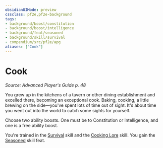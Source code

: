 ```yaml
---
obsidianUIMode: preview
cssclass: pf2e,pf2e-background
tags:
- background/boost/constitution
- background/boost/intelligence
- background/feat/seasoned
- background/skill/survival
- compendium/src/pf2e/apg
aliases: ["Cook"]
---
```

# Cook
*Source: Advanced Player's Guide p. 48*  

You grew up in the kitchens of a tavern or other dining establishment and excelled there, becoming an exceptional cook. Baking, cooking, a little brewing on the side—you've spent lots of time out of sight. It's about time you went out into the world to catch some sights for yourself.

Choose two ability boosts. One must be to Constitution or Intelligence, and one is a free ability boost.

You're trained in the [Survival](/compendium/skills.md#Survival) skill and the [Cooking Lore](/compendium/skills.md#Lore) skill. You gain the [Seasoned](/compendium/feats/seasoned-apg.md) skill feat.